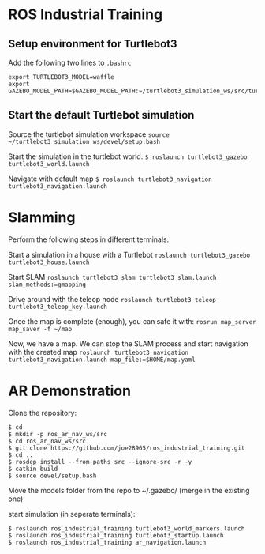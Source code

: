 # ROS Industrial Training

## Setup environment for Turtlebot3
Add the following two lines to `.bashrc`

```
export TURTLEBOT3_MODEL=waffle
export GAZEBO_MODEL_PATH=$GAZEBO_MODEL_PATH:~/turtlebot3_simulation_ws/src/turtlebot3_simulations/turtlebot3_gazebo/models
```

## Start the default Turtlebot simulation
Source the turtlebot simulation workspace
`source ~/turtlebot3_simulation_ws/devel/setup.bash`

Start the simulation in the turtlebot world.
`$ roslaunch turtlebot3_gazebo turtlebot3_world.launch`

Navigate with default map
`$ roslaunch turtlebot3_navigation turtlebot3_navigation.launch`

# Slamming
Perform the following steps in different terminals.

Start a simulation in a house with a Turtlebot
`roslaunch turtlebot3_gazebo turtlebot3_house.launch`

Start SLAM
`roslaunch turtlebot3_slam turtlebot3_slam.launch slam_methods:=gmapping`

Drive around with the teleop node
`roslaunch turtlebot3_teleop turtlebot3_teleop_key.launch`

Once the map is complete (enough), you can safe it with:
`rosrun map_server map_saver -f ~/map`

Now, we have a map. We can stop the SLAM process and start navigation with the created map
`roslaunch turtlebot3_navigation turtlebot3_navigation.launch map_file:=$HOME/map.yaml`

# AR Demonstration
Clone the repository:

```
$ cd
$ mkdir -p ros_ar_nav_ws/src
$ cd ros_ar_nav_ws/src
$ git clone https://github.com/joe28965/ros_industrial_training.git
$ cd ..
$ rosdep install --from-paths src --ignore-src -r -y
$ catkin build
$ source devel/setup.bash
```
Move the models folder from the repo to ~/.gazebo/ (merge in the existing one)

start simulation (in seperate terminals):
```
$ roslaunch ros_industrial_training turtlebot3_world_markers.launch
$ roslaunch ros_industrial_training turtlebot3_startup.launch
$ roslaunch ros_industrial_training ar_navigation.launch
```
